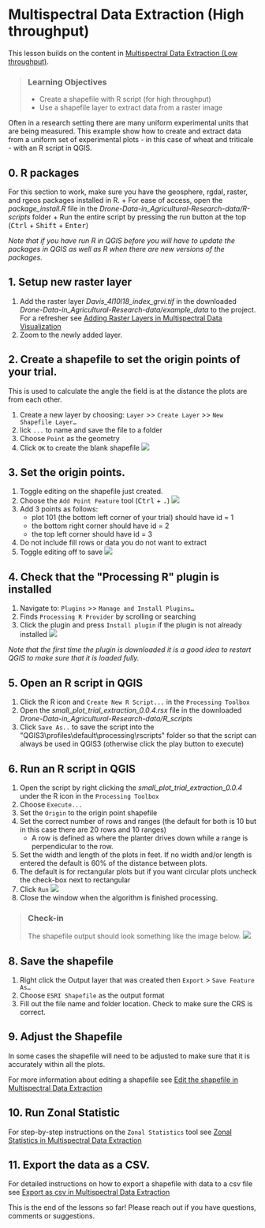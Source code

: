 # Multispectral Data Extraction (High throughput)

This lesson builds on the content in [Multispectral Data Extraction (Low throughput)](03-multispectral-data-extraction.md).

> ### Learning Objectives
>
> * Create a shapefile with R script (for high throughput)
> * Use a shapefile layer to extract data from a raster image

Often in a research setting there are many uniform experimental units that are being measured. This example show how to create and extract data from a uniform set of experimental plots - in this case of wheat and triticale - with an R script in QGIS. 

## 0. R packages

For this section to work, make sure you have the geosphere, rgdal, raster, and rgeos packages installed in R.
	+ For ease of access, open the *package_install.R* file in the *Drone-Data-in_Agricultural-Research-data/R-scripts* folder
	+ Run the entire script by pressing the run button at the top (<kbd>Ctrl</kbd> + <kbd>Shift</kbd> + <kbd>Enter</kbd>)

*Note that if you have run R in QGIS before you will have to update the packages in QGIS as well as R when there are new versions of the packages.*

## 1. Setup new raster layer

1. Add the raster layer *Davis_4l10l18_index_grvi.tif* in the downloaded *Drone-Data-in_Agricultural-Research-data/example_data* to the project.
For a refresher see [Adding Raster Layers in Multispectral Data Visualization](02-multispectral-data-visualization.md#2-adding-raster-layers) 
2. Zoom to the newly added layer. 

## 2. Create a shapefile to set the origin points of your trial. 

This is used to calculate the angle the field is at the distance the plots are from each other.

1. Create a new layer by choosing: `Layer` >> `Create Layer` >> `New Shapefile Layer…`
2. lick `...` to name and save the file to a folder
3. Choose `Point` as the geometry
4. Click `OK` to create the blank shapefile
![](img/pt-shp.png)

## 3. Set the origin points.
	
1. Toggle editing on the shapefile just created.
2. Choose the `Add Point Feature` tool (<kbd>Ctrl</kbd> + <kbd>.</kbd>)
![](img/add-pt-feature.png)
3. Add 3 points as follows: 
	+ plot 101 (the bottom left corner of your trial) should have id = 1
	+ the bottom right corner should have id = 2 
	+ the top left corner should have id = 3
4. Do not include fill rows or data you do not want to extract
5. Toggle editing off to save
![](img/new-pts.png)

## 4. Check that the "Processing R" plugin is installed

1. Navigate to: `Plugins` >> `Manage and Install Plugins…`
2. Finds `Processing R Provider` by scrolling or searching
3. Click the plugin and press `Install plugin` if the plugin is not already installed
![](img/processing-R-plugin.png)

*Note that the first time the plugin is downloaded it is a good idea to restart QGIS to make sure that it is loaded fully.*

## 5. Open an R script in QGIS

1. Click the R icon and `Create New R Script...` in the `Processing Toolbox`
2. Open the *small_plot_trial_extraction_0.0.4.rsx* file in the downloaded *Drone-Data-in_Agricultural-Research-data/R_scripts*
3. Click `Save As..` to save the script into the "QGIS3\profiles\default\processing\rscripts" folder so that the script can always be used in QGIS3 (otherwise click the play button to execute)

## 6.	Run an R script in QGIS

1. Open the script by right clicking the *small_plot_trial_extraction_0.0.4* under the R icon in the `Processing Toolbox`
2. Choose `Execute...`
3. Set the `Origin` to the origin point shapefile
4. Set the correct number of rows and ranges (the default for both is 10 but in this case there are 20 rows and 10 ranges) 
	+ A row is defined as where the planter drives down while a range is perpendicular to the row.
5. Set the width and length of the plots in feet. If no width and/or length is entered the default is 60% of the distance between plots. 
6. The default is for rectangular plots but if you want circular plots uncheck the check-box next to rectangular
7. Click `Run` 
![](img/small-plot-extraction.png)
8. Close the window when the algorithm is finished processing.

> ### Check-in
>
> The shapefile output should look something like the image below.
> ![](img/small-plot-output.png)

## 8.	Save the shapefile

1. Right click the Output layer that was created then `Export` > `Save Feature As…`
2. Choose `ESRI Shapefile` as the output format
3. Fill out the file name and folder location. Check to make sure the CRS is correct. 

## 9. Adjust the Shapefile

In some cases the shapefile will need to be adjusted to make sure that it is accurately within all the plots. 
	
For more information about editing a shapefile see [Edit the shapefile in Multispectral Data Extraction](03-multispectral-data-extraction.md#3-edit-the-shapefile) 

## 10. Run Zonal Statistic

For step-by-step instructions on the `Zonal Statistics` tool see [Zonal Statistics in Multispectral Data Extraction](03-multispectral-data-extraction.md#5-zonal-statistics)

## 11. Export the data as a CSV. 

For detailed instructions on how to export a shapefile with data to a csv file see [Export as csv in Multispectral Data Extraction](03-multispectral-data-extraction.md#6-export-as-csv)

This is the end of the lessons so far! Please reach out if you have questions, comments or suggestions.









